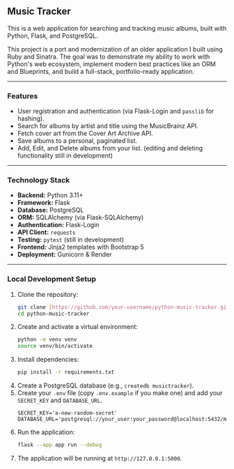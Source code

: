 ## Music Tracker

This is a web application for searching and tracking music albums, built with Python, Flask, and PostgreSQL.

This project is a port and modernization of an older application I built using Ruby and Sinatra. The goal was to demonstrate my ability to work with Python's web ecosystem, implement modern best practices like an ORM and Blueprints, and build a full-stack, portfolio-ready application.

---

### Features

* User registration and authentication (via Flask-Login and `passlib` for hashing).
* Search for albums by artist and title using the MusicBrainz API.
* Fetch cover art from the Cover Art Archive API.
* Save albums to a personal, paginated list.
* Add, Edit, and Delete albums from your list. (editing and deleting functionality still in development)

---

### Technology Stack

* **Backend:** Python 3.11+
* **Framework:** Flask
* **Database:** PostgreSQL
* **ORM:** SQLAlchemy (via Flask-SQLAlchemy)
* **Authentication:** Flask-Login
* **API Client:** `requests`
* **Testing:** `pytest` (still in development)
* **Frontend:** Jinja2 templates with Bootstrap 5
* **Deployment:** Gunicorn & Render

---

### Local Development Setup

1.  Clone the repository:
    ```bash
    git clone [https://github.com/your-username/python-music-tracker.git](https://github.com/your-username/python-music-tracker.git)
    cd python-music-tracker
    ```
2.  Create and activate a virtual environment:
    ```bash
    python -m venv venv
    source venv/bin/activate
    ```
3.  Install dependencies:
    ```bash
    pip install -r requirements.txt
    ```
4.  Create a PostgreSQL database (e.g., `createdb musictracker`).
5.  Create your `.env` file (copy `.env.example` if you make one) and add your `SECRET_KEY` and `DATABASE_URL`.
    ```
    SECRET_KEY='a-new-random-secret'
    DATABASE_URL='postgresql://your_user:your_password@localhost:5432/musictracker'
    ```
6.  Run the application:
    ```bash
    flask --app app run --debug
    ```
7.  The application will be running at `http://127.0.0.1:5000`.
